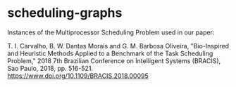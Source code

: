 # scheduling-graphs

Instances of the Multiprocessor Scheduling Problem used in our paper:

T. I. Carvalho, B. W. Dantas Morais and G. M. Barbosa Oliveira, "Bio-Inspired and Heuristic Methods Applied to a Benchmark of the Task Scheduling Problem," 2018 7th Brazilian Conference on Intelligent Systems (BRACIS), Sao Paulo, 2018, pp. 516-521.
https://www.doi.org/10.1109/BRACIS.2018.00095

